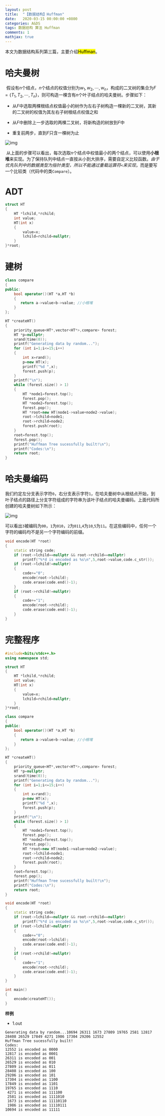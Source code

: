 ```yaml
---
layout: post
title:  "【数据结构】Huffman"
date:   2020-03-15 00:00:00 +0800
categories: A&DS
tags: 数据结构 算法 Huffman
comments: 1
mathjax: true
---
```


本文为数据结构系列第三篇，主要介绍<mark>Huffman</mark>。

# 哈夫曼树

​          假设有$n$个结点，$n$个结点的权值分别为$w_1,w_2,\cdots,w_n$，构成的二叉树的集合为$F=\left\{T_1,T_2,\cdots,T_n\right\}$，则可构造一棵含有$n$个叶子结点的哈夫曼树。步骤如下：

- 从$F$中选取两棵根结点权值最小的树作为左右子树构造一棵新的二叉树，其新的二叉树的权值为其左右子树根结点权值之和

- 从$F$中删除上一步选取的两棵二叉树，将新构造的树放到$F$中

- 重复前两步，直到$F$只含一棵树为止

![img](https://images2017.cnblogs.com/blog/1258764/201711/1258764-20171107153712716-1590327854.jpg)

​           从上面的步骤可以看出，每次选取$n$个结点中权值最小的两个结点，可以使用**小根堆**来实现。为了保持队列中结点一直按从小到大排序，需要自定义比较函数。*由于优先队列中的数据类型为指针类型，所以不能通过重载运算符`<`来实现*，而是要写一个比较类（代码中的类`Compare`）。

# ADT



```cpp
struct HT
{
	HT *lchild,*rchild;
	int value;
	HT(int x)
	{
		value=x;
		lchild=rchild=nullptr;
	}
}*root;
```

# 建树



```cpp
class compare
{
public:
	bool operator()(HT *a,HT *b)
	{
 	   return a->value>b->value; //小根堆
	}
};

HT *createHT()
{
	priority_queue<HT*,vector<HT*>,compare> forest;
	HT *p=nullptr;
	srand(time(0));
	printf("Generating data by random...");
	for (int i=1;i<=15;i++)
	{
		int x=rand();
		p=new HT(x);
		printf("%d ",x);
		forest.push(p);
	}
	printf("\n");
	while (forest.size() > 1)
    {
        HT *node1=forest.top();
        forest.pop();
        HT *node2=forest.top();
        forest.pop();
        HT *root=new HT(node1->value+node2->value);
        root->lchild=node1;
        root->rchild=node2;
        forest.push(root);
    }
    root=forest.top();
    forest.pop();
    printf("Huffman Tree sucessfully built!\n");
    printf("Codes:\n");
    return root;
}
```

# 哈夫曼编码

​           我们约定左分支表示字符`0`，右分支表示字符`1`，在哈夫曼树中从根结点开始，到叶子结点的路径上分支字符组成的字符串为该叶子结点的哈夫曼编码。上面代码所创建的哈夫曼树如下所示：

![img](https://images2017.cnblogs.com/blog/1258764/201711/1258764-20171107163801419-709292951.png)

​           可以看出`3`被编码为`00`，`1`为`010`，`2`为`011`,`4`为`10`,`5`为`11`。在这些编码中，任何一个字符的编码均不是另一个字符编码的前缀。

```cpp
void encode(HT *root)
{
	static string code;
    if (root->lchild==nullptr && root->rchild==nullptr)
    	printf("%*d is encoded as %s\n",5,root->value,code.c_str());
    if (root->lchild!=nullptr)
    {
        code+="0";
        encode(root->lchild);
        code.erase(code.end()-1);
    }
    if (root->rchild!=nullptr)
    {
        code+="1";
        encode(root->rchild);
        code.erase(code.end()-1);
    }
}
```

# 完整程序

```cpp
#include<bits/stdc++.h>
using namespace std;

struct HT
{
	HT *lchild,*rchild;
	int value;
	HT(int x)
	{
		value=x;
		lchild=rchild=nullptr;
	}
}*root;

class compare
{
public:
	bool operator()(HT *a,HT *b)
	{
 	   return a->value>b->value; //小根堆
	}
};

HT *createHT()
{
	priority_queue<HT*,vector<HT*>,compare> forest;
	HT *p=nullptr;
	srand(time(0));
	printf("Generating data by random...");
	for (int i=1;i<=15;i++)
	{
		int x=rand();
		p=new HT(x);
		printf("%d ",x);
		forest.push(p);
	}
	printf("\n");
	while (forest.size() > 1)
    {
        HT *node1=forest.top();
        forest.pop();
        HT *node2=forest.top();
        forest.pop();
        HT *root=new HT(node1->value+node2->value);
        root->lchild=node1;
        root->rchild=node2;
        forest.push(root);
    }
    root=forest.top();
    forest.pop();
    printf("Huffman Tree sucessfully built!\n");
    printf("Codes:\n");
    return root;
}

void encode(HT *root)
{
	static string code;
    if (root->lchild==nullptr && root->rchild==nullptr)
    	printf("%*d is encoded as %s\n",5,root->value,code.c_str());
    if (root->lchild!=nullptr)
    {
        code+="0";
        encode(root->lchild);
        code.erase(code.end()-1);
    }
    if (root->rchild!=nullptr)
    {
        code+="1";
        encode(root->rchild);
        code.erase(code.end()-1);
    }
}

int main()
{
	encode(createHT());
}
```

**样例**

- 1.out
```
Generating data by random...10694 26311 1673 27809 19765 2581 12817 28408 26529 17849 4271 1986 17304 29206 12552
Huffman Tree sucessfully built!
Codes:
12552 is encoded as 0000
12817 is encoded as 0001
26311 is encoded as 001
26529 is encoded as 010
27809 is encoded as 011
28408 is encoded as 100
29206 is encoded as 101
17304 is encoded as 1100
17849 is encoded as 1101
19765 is encoded as 1110
 4271 is encoded as 111100
 2581 is encoded as 1111010
 1673 is encoded as 11110110
 1986 is encoded as 11110111
10694 is encoded as 11111
```

